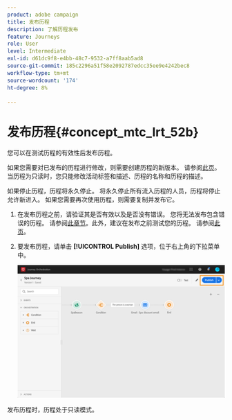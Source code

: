 ```yaml
---
product: adobe campaign
title: 发布历程
description: 了解历程发布
feature: Journeys
role: User
level: Intermediate
exl-id: d61dc9f8-e4bb-48c7-9532-a7ff8aab5ad8
source-git-commit: 185c2296a51f58e2092787edcc35ee9e4242bec8
workflow-type: tm+mt
source-wordcount: '174'
ht-degree: 8%

---
```


# 发布历程{#concept_mtc_lrt_52b}

您可以在测试历程的有效性后发布历程。

如果您需要对已发布的历程进行修改，则需要创建历程的新版本。 请参阅[此页](../building-journeys/journey-versions.md)。当历程为只读时，您只能修改活动标签和描述、历程的名称和历程的描述。

如果停止历程，历程将永久停止。 将永久停止所有流入历程的人员，历程将停止允许新进入。 如果您需要再次使用历程，则需要复制并发布它。

1. 在发布历程之前，请验证其是否有效以及是否没有错误。 您将无法发布包含错误的历程。 请参阅[此章节](../about/troubleshooting.md#section_h3q_kqk_fhb)。此外，建议在发布之前测试您的历程。 请参阅[此页](../building-journeys/testing-the-journey.md)。
1. 要发布历程，请单击 **[!UICONTROL Publish]** 选项，位于右上角的下拉菜单中。

   ![](../assets/journeyuc1_18.png)

发布历程时，历程处于只读模式。
